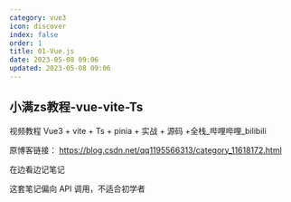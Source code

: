```yaml
---
category: vue3
icon: discover
index: false
order: 1
title: 01-Vue.js
date: 2023-05-08 09:06
updated: 2023-05-08 09:06
---
```


## 小满zs教程-vue-vite-Ts

视频教程 Vue3 + vite + Ts + pinia + 实战 + 源码 +全栈_哔哩哔哩_bilibili

原博客链接： https://blog.csdn.net/qq1195566313/category_11618172.html

在边看边记笔记

这套笔记偏向 API 调用，不适合初学者